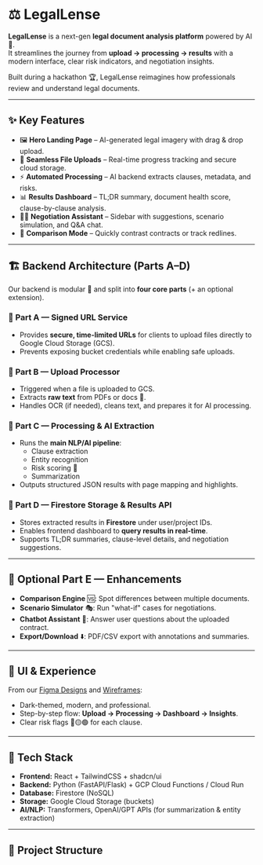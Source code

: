# ⚖️ LegalLense  

**LegalLense** is a next-gen **legal document analysis platform** powered by AI 🤖.  
It streamlines the journey from **upload → processing → results** with a modern interface, clear risk indicators, and negotiation insights.  

Built during a hackathon 🏆, LegalLense reimagines how professionals review and understand legal documents.

---

## ✨ Key Features
- 🖼️ **Hero Landing Page** – AI-generated legal imagery with drag & drop upload.  
- 📂 **Seamless File Uploads** – Real-time progress tracking and secure cloud storage.  
- ⚡ **Automated Processing** – AI backend extracts clauses, metadata, and risks.  
- 📊 **Results Dashboard** – TL;DR summary, document health score, clause-by-clause analysis.  
- 🧑‍⚖️ **Negotiation Assistant** – Sidebar with suggestions, scenario simulation, and Q&A chat.  
- 📑 **Comparison Mode** – Quickly contrast contracts or track redlines.  

---

## 🏗️ Backend Architecture (Parts A–D)

Our backend is modular 🔌 and split into **four core parts** (+ an optional extension).  

### 🔹 Part A — Signed URL Service  
- Provides **secure, time-limited URLs** for clients to upload files directly to Google Cloud Storage (GCS).  
- Prevents exposing bucket credentials while enabling safe uploads.  

### 🔹 Part B — Upload Processor  
- Triggered when a file is uploaded to GCS.  
- Extracts **raw text** from PDFs or docs 📑.  
- Handles OCR (if needed), cleans text, and prepares it for AI processing.  

### 🔹 Part C — Processing & AI Extraction  
- Runs the **main NLP/AI pipeline**:  
  - Clause extraction  
  - Entity recognition  
  - Risk scoring 🚨  
  - Summarization  
- Outputs structured JSON results with page mapping and highlights.  

### 🔹 Part D — Firestore Storage & Results API  
- Stores extracted results in **Firestore** under user/project IDs.  
- Enables frontend dashboard to **query results in real-time**.  
- Supports TL;DR summaries, clause-level details, and negotiation suggestions.  

---

## 🔸 Optional Part E — Enhancements  
- **Comparison Engine** 🆚: Spot differences between multiple documents.  
- **Scenario Simulator** 🎭: Run "what-if" cases for negotiations.  
- **Chatbot Assistant** 💬: Answer user questions about the uploaded contract.  
- **Export/Download** ⬇️: PDF/CSV export with annotations and summaries.  

---

## 🎨 UI & Experience  
From our [Figma Designs](./LegalLense%20(Figma).pdf) and [Wireframes](./LegalLense-WireFrame.pdf):  
- Dark-themed, modern, and professional.  
- Step-by-step flow: **Upload → Processing → Dashboard → Insights**.  
- Clear risk flags 🔴🟡🟢 for each clause.  

---

## 🚀 Tech Stack
- **Frontend:** React + TailwindCSS + shadcn/ui  
- **Backend:** Python (FastAPI/Flask) + GCP Cloud Functions / Cloud Run  
- **Database:** Firestore (NoSQL)  
- **Storage:** Google Cloud Storage (buckets)  
- **AI/NLP:** Transformers, OpenAI/GPT APIs (for summarization & entity extraction)  

---

## 📂 Project Structure
